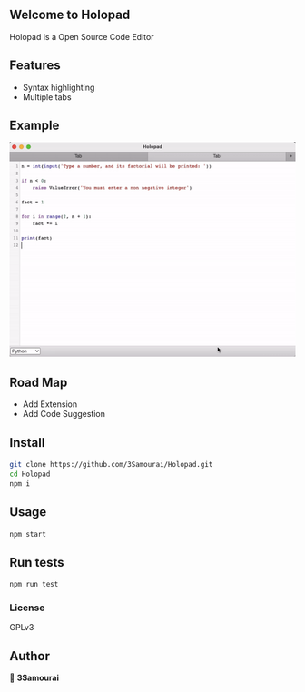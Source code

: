 ## Welcome to Holopad
Holopad is a Open Source Code Editor

## Features 

* Syntax highlighting
* Multiple tabs

## Example
![Demo Holopad](https://raw.githubusercontent.com/3Samourai/Holopad/main/src/HolopadGif.gif)

## Road Map

* Add Extension
* Add Code Suggestion

## Install

```sh
git clone https://github.com/3Samourai/Holopad.git
cd Holopad
npm i 
```

## Usage

```sh
npm start
```

## Run tests

```sh
npm run test
```
### License 

GPLv3

## Author

👤 **3Samourai**

